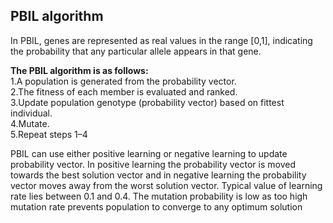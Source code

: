 ## PBIL algorithm

In PBIL, genes are represented as real values in the range [0,1], indicating the probability that any particular allele appears in that gene.

**The PBIL algorithm is as follows:**   
1.A population is generated from the probability vector.  
2.The fitness of each member is evaluated and ranked.  
3.Update population genotype (probability vector) based on fittest individual.  
4.Mutate.  
5.Repeat steps 1–4  

PBIL can use either positive learning or negative learning to update probability vector. In positive learning the probability vector is moved towards the best solution vector and in negative learning the probability vector moves away from the worst solution vector. Typical value of learning rate lies between 0.1 and 0.4. The mutation probability is low as too high mutation rate prevents population to converge to any optimum solution
